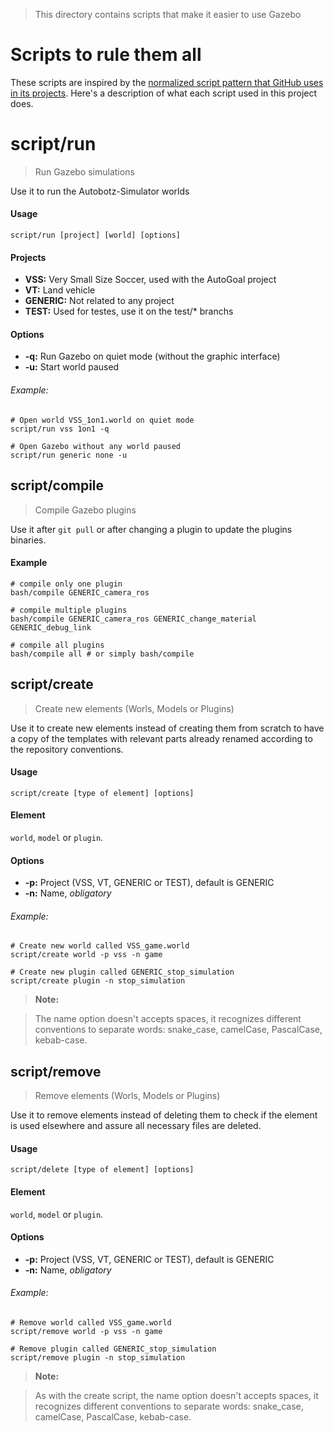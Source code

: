 > This directory contains scripts that make it easier to use Gazebo

# Scripts to rule them all

These scripts are inspired by the [normalized script pattern that GitHub uses in its projects](https://githubengineering.com/scripts-to-rule-them-all/).
Here's a description of what each script used in this project does.

# script/run
>  Run Gazebo simulations

Use it to run the Autobotz-Simulator worlds

#### Usage
`script/run [project] [world] [options]`

#### Projects
* **VSS:** Very Small Size Soccer, used with the AutoGoal project
* **VT:** Land vehicle
* **GENERIC:** Not related to any project
* **TEST:** Used for testes, use it on the test/* branchs

#### Options
* **-q:** Run Gazebo on quiet mode (without the graphic interface)
* **-u:** Start world paused

###### Example:
```
# Open world VSS_1on1.world on quiet mode
script/run vss 1on1 -q

# Open Gazebo without any world paused
script/run generic none -u
```

## script/compile
> Compile Gazebo plugins

Use it after `git pull` or after changing a plugin to update the plugins binaries.

#### Example
```
# compile only one plugin
bash/compile GENERIC_camera_ros

# compile multiple plugins
bash/compile GENERIC_camera_ros GENERIC_change_material GENERIC_debug_link

# compile all plugins
bash/compile all # or simply bash/compile
```

## script/create
> Create new elements (Worls, Models or Plugins)

Use it to create new elements instead of creating them from scratch to have a copy of the templates with relevant parts already renamed according to the repository conventions.

#### Usage
`script/create [type of element] [options]`

#### Element
`world`, `model` or `plugin`.

#### Options
* **-p:** Project (VSS, VT, GENERIC or TEST), default is GENERIC
* **-n:** Name, *obligatory*

###### Example:
```
# Create new world called VSS_game.world
script/create world -p vss -n game

# Create new plugin called GENERIC_stop_simulation
script/create plugin -n stop_simulation
```

> **Note:**

> The name option doesn't accepts spaces, it recognizes different conventions to separate words: snake_case, camelCase, PascalCase, kebab-case.

## script/remove
> Remove elements (Worls, Models or Plugins)

Use it to remove elements instead of deleting them to check if the element is used elsewhere and assure all necessary files are deleted.

#### Usage
`script/delete [type of element] [options]`

#### Element
`world`, `model` or `plugin`.

#### Options
* **-p:** Project (VSS, VT, GENERIC or TEST), default is GENERIC
* **-n:** Name, *obligatory*

###### Example:
```
# Remove world called VSS_game.world
script/remove world -p vss -n game

# Remove plugin called GENERIC_stop_simulation
script/remove plugin -n stop_simulation
```

> **Note:**

> As with the create script, the name option doesn't accepts spaces, it recognizes different conventions to separate words: snake_case, camelCase, PascalCase, kebab-case.
